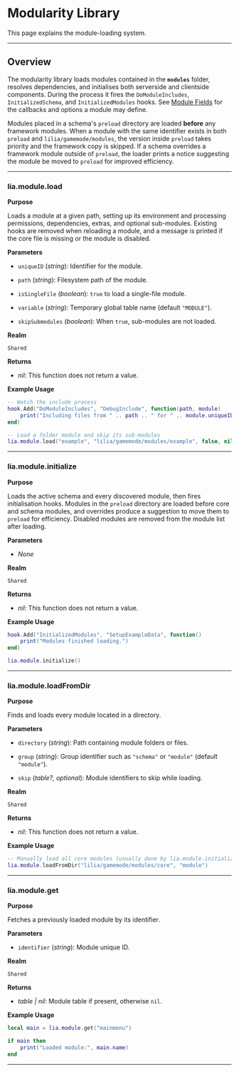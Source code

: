 # Modularity Library

This page explains the module-loading system.

---

## Overview

The modularity library loads modules contained in the **`modules`** folder, resolves dependencies, and initialises both serverside and clientside components. During the process it fires the `DoModuleIncludes`, `InitializedSchema`, and `InitializedModules` hooks. See [Module Fields](../definitions/module.md) for the callbacks and options a module may define.

Modules placed in a schema's `preload` directory are loaded **before** any framework modules. When a module with the same identifier exists in both `preload` and `lilia/gamemode/modules`, the version inside `preload` takes priority and the framework copy is skipped. If a schema overrides a framework module outside of `preload`, the loader prints a notice suggesting the module be moved to `preload` for improved efficiency.

---

### lia.module.load

**Purpose**

Loads a module at a given path, setting up its environment and processing permissions, dependencies, extras, and optional sub-modules. Existing hooks are removed when reloading a module, and a message is printed if the core file is missing or the module is disabled.

**Parameters**

* `uniqueID` (*string*): Identifier for the module.

* `path` (*string*): Filesystem path of the module.

* `isSingleFile` (*boolean*): `true` to load a single-file module.

* `variable` (*string*): Temporary global table name (default `"MODULE"`).

* `skipSubmodules` (*boolean*): When `true`, sub-modules are not loaded.

**Realm**

`Shared`

**Returns**

* *nil*: This function does not return a value.

**Example Usage**

```lua
-- Watch the include process
hook.Add("DoModuleIncludes", "DebugInclude", function(path, module)
    print("Including files from " .. path .. " for " .. module.uniqueID)
end)

-- Load a folder module and skip its sub-modules
lia.module.load("example", "lilia/gamemode/modules/example", false, nil, true)
```

---

### lia.module.initialize

**Purpose**

Loads the active schema and every discovered module, then fires initialisation hooks. Modules in the `preload` directory are loaded before core and schema modules, and overrides produce a suggestion to move them to `preload` for efficiency. Disabled modules are removed from the module list after loading.

**Parameters**

* *None*

**Realm**

`Shared`

**Returns**

* *nil*: This function does not return a value.

**Example Usage**

```lua
hook.Add("InitializedModules", "SetupExampleData", function()
    print("Modules finished loading.")
end)

lia.module.initialize()
```

---

### lia.module.loadFromDir

**Purpose**

Finds and loads every module located in a directory.

**Parameters**

* `directory` (*string*): Path containing module folders or files.

* `group` (*string*): Group identifier such as `"schema"` or `"module"` (default `"module"`).

* `skip` (*table?, optional*): Module identifiers to skip while loading.

**Realm**

`Shared`

**Returns**

* *nil*: This function does not return a value.

**Example Usage**

```lua
-- Manually load all core modules (usually done by lia.module.initialize)
lia.module.loadFromDir("lilia/gamemode/modules/core", "module")
```

---

### lia.module.get

**Purpose**

Fetches a previously loaded module by its identifier.

**Parameters**

* `identifier` (*string*): Module unique ID.

**Realm**

`Shared`

**Returns**

* *table | nil*: Module table if present, otherwise `nil`.

**Example Usage**

```lua
local main = lia.module.get("mainmenu")

if main then
    print("Loaded module:", main.name)
end
```
---


